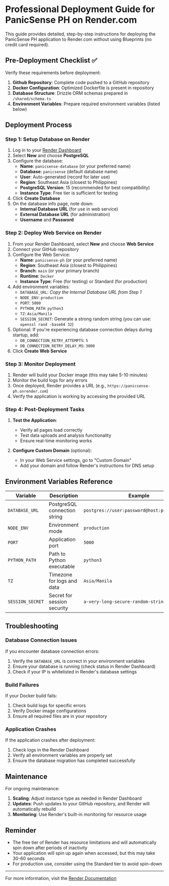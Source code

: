 # Professional Deployment Guide for PanicSense PH on Render.com

This guide provides detailed, step-by-step instructions for deploying the PanicSense PH application to Render.com without using Blueprints (no credit card required).

## Pre-Deployment Checklist ✅

Verify these requirements before deployment:

1. **Github Repository**: Complete code pushed to a GitHub repository
2. **Docker Configuration**: Optimized Dockerfile is present in repository
3. **Database Structure**: Drizzle ORM schemas prepared in `/shared/schema.ts`
4. **Environment Variables**: Prepare required environment variables (listed below)

## Deployment Process

### Step 1: Setup Database on Render

1. Log in to your [Render Dashboard](https://dashboard.render.com)
2. Select **New** and choose **PostgreSQL**
3. Configure the database:
   - **Name**: `panicsense-database` (or your preferred name)
   - **Database**: `panicsense` (default database name)
   - **User**: Auto-generated (record for later use)
   - **Region**: Southeast Asia (closest to Philippines)
   - **PostgreSQL Version**: 15 (recommended for best compatibility)
   - **Instance Type**: Free tier is sufficient for testing
4. Click **Create Database**
5. On the database info page, note down:
   - **Internal Database URL** (for use in web service)
   - **External Database URL** (for administration)
   - **Username** and **Password**

### Step 2: Deploy Web Service on Render

1. From your Render Dashboard, select **New** and choose **Web Service**
2. Connect your GitHub repository
3. Configure the Web Service:
   - **Name**: `panicsense-ph` (or your preferred name)
   - **Region**: Southeast Asia (closest to Philippines)
   - **Branch**: `main` (or your primary branch)
   - **Runtime**: `Docker`
   - **Instance Type**: Free (for testing) or Standard (for production)
4. Add environment variables:
   - `DATABASE_URL`: *Copy the Internal Database URL from Step 1*
   - `NODE_ENV`: `production`
   - `PORT`: `5000`
   - `PYTHON_PATH`: `python3`
   - `TZ`: `Asia/Manila`
   - `SESSION_SECRET`: Generate a strong random string (you can use: `openssl rand -base64 32`)
5. Optional: If you're experiencing database connection delays during startup, add:
   - `DB_CONNECTION_RETRY_ATTEMPTS`: `5`
   - `DB_CONNECTION_RETRY_DELAY_MS`: `3000`
6. Click **Create Web Service**

### Step 3: Monitor Deployment

1. Render will build your Docker image (this may take 5-10 minutes)
2. Monitor the build logs for any errors
3. Once deployed, Render provides a URL (e.g., `https://panicsense-ph.onrender.com`)
4. Verify the application is working by accessing the provided URL

### Step 4: Post-Deployment Tasks

1. **Test the Application**:
   - Verify all pages load correctly
   - Test data uploads and analysis functionality
   - Ensure real-time monitoring works

2. **Configure Custom Domain** (optional):
   - In your Web Service settings, go to "Custom Domain"
   - Add your domain and follow Render's instructions for DNS setup

## Environment Variables Reference

| Variable | Description | Example |
|----------|-------------|---------|
| `DATABASE_URL` | PostgreSQL connection string | `postgres://user:password@host:port/database` |
| `NODE_ENV` | Environment mode | `production` |
| `PORT` | Application port | `5000` |
| `PYTHON_PATH` | Path to Python executable | `python3` |
| `TZ` | Timezone for logs and data | `Asia/Manila` |
| `SESSION_SECRET` | Secret for session security | `a-very-long-secure-random-string` |

## Troubleshooting

### Database Connection Issues

If you encounter database connection errors:

1. Verify the `DATABASE_URL` is correct in your environment variables
2. Ensure your database is running (check status in Render Dashboard)
3. Check if your IP is whitelisted in Render's database settings

### Build Failures

If your Docker build fails:

1. Check build logs for specific errors
2. Verify Docker image configurations
3. Ensure all required files are in your repository

### Application Crashes

If the application crashes after deployment:

1. Check logs in the Render Dashboard
2. Verify all environment variables are properly set
3. Ensure the database migration has completed successfully

## Maintenance

For ongoing maintenance:

1. **Scaling**: Adjust instance type as needed in Render Dashboard
2. **Updates**: Push updates to your GitHub repository, and Render will automatically rebuild
3. **Monitoring**: Use Render's built-in monitoring for resource usage

## Reminder

* The free tier of Render has resource limitations and will automatically spin down after periods of inactivity
* Your application will spin up again when accessed, but this may take 30-60 seconds
* For production use, consider using the Standard tier to avoid spin-down

---

For more information, visit the [Render Documentation](https://docs.render.com/web-services)